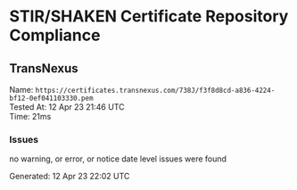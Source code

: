 # STIR/SHAKEN Certificate Repository Compliance

## TransNexus

Name: `https://certificates.transnexus.com/738J/f3f8d8cd-a836-4224-bf12-0ef041103330.pem`\
Tested At: 12 Apr 23 21:46 UTC\
Time: 21ms

### Issues

no warning, or error, or notice date level issues were found

Generated: 12 Apr 23 22:02 UTC